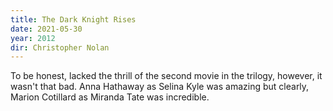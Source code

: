 ```yaml
---
title: The Dark Knight Rises
date: 2021-05-30
year: 2012
dir: Christopher Nolan
---
```


To be honest, lacked the thrill of the second movie in the trilogy, however, it wasn't that bad. Anna Hathaway as Selina Kyle was amazing but clearly, Marion Cotillard as Miranda Tate was incredible.   
